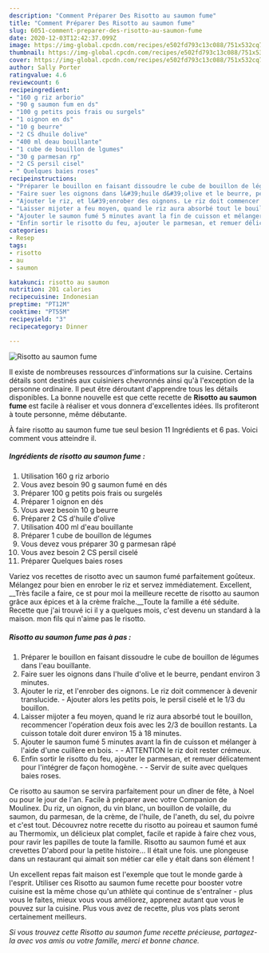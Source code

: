 ```yaml
---
description: "Comment Préparer Des Risotto au saumon fume"
title: "Comment Préparer Des Risotto au saumon fume"
slug: 6051-comment-preparer-des-risotto-au-saumon-fume
date: 2020-12-03T12:42:37.099Z
image: https://img-global.cpcdn.com/recipes/e502fd793c13c088/751x532cq70/risotto-au-saumon-fume-photo-principale-de-la-recette.jpg
thumbnail: https://img-global.cpcdn.com/recipes/e502fd793c13c088/751x532cq70/risotto-au-saumon-fume-photo-principale-de-la-recette.jpg
cover: https://img-global.cpcdn.com/recipes/e502fd793c13c088/751x532cq70/risotto-au-saumon-fume-photo-principale-de-la-recette.jpg
author: Sally Porter
ratingvalue: 4.6
reviewcount: 6
recipeingredient:
- "160 g riz arborio"
- "90 g saumon fum en ds"
- "100 g petits pois frais ou surgels"
- "1 oignon en ds"
- "10 g beurre"
- "2 CS dhuile dolive"
- "400 ml deau bouillante"
- "1 cube de bouillon de lgumes"
- "30 g parmesan rp"
- "2 CS persil cisel"
- " Quelques baies roses"
recipeinstructions:
- "Préparer le bouillon en faisant dissoudre le cube de bouillon de légumes dans l&#39;eau bouillante."
- "Faire suer les oignons dans l&#39;huile d&#39;olive et le beurre, pendant environ 3 minutes."
- "Ajouter le riz, et l&#39;enrober des oignons. Le riz doit commencer à devenir translucide. Ajouter alors les petits pois, le persil ciselé et le 1/3 du bouillon."
- "Laisser mijoter a feu moyen, quand le riz aura absorbé tout le bouillon, recommencer l&#39;opération deux fois avec les 2/3 de bouillon restants. La cuisson totale doit durer environ 15 à 18 minutes."
- "Ajouter le saumon fumé 5 minutes avant la fin de cuisson et mélanger à l&#39;aide d&#39;une cuillère en bois.  ATTENTION le riz doit rester crémeux."
- "Enfin sortir le risotto du feu, ajouter le parmesan, et remuer délicatement pour l&#39;intégrer de façon homogène.  Servir de suite avec quelques baies roses."
categories:
- Resep
tags:
- risotto
- au
- saumon

katakunci: risotto au saumon 
nutrition: 201 calories
recipecuisine: Indonesian
preptime: "PT12M"
cooktime: "PT55M"
recipeyield: "3"
recipecategory: Dinner

---
```



![Risotto au saumon fume](https://img-global.cpcdn.com/recipes/e502fd793c13c088/751x532cq70/risotto-au-saumon-fume-photo-principale-de-la-recette.jpg)

Il existe de nombreuses ressources d'informations sur la cuisine. Certains détails sont destinés aux cuisiniers chevronnés ainsi qu'à l'exception de la personne ordinaire. Il peut être déroutant d'apprendre tous les détails disponibles. La bonne nouvelle est que cette recette de <strong> Risotto au saumon fume </strong> est facile à réaliser et vous donnera d'excellentes idées. Ils profiteront à toute personne, même débutante.

<!--inarticleads1-->

À faire risotto au saumon fume tue seul besion 11 Ingrédients et 6 pas. Voici comment vous atteindre il.

##### Ingrédients de risotto au saumon fume :

1. Utilisation 160 g riz arborio
1. Vous avez besoin 90 g saumon fumé en dés
1. Préparer 100 g petits pois frais ou surgelés
1. Préparer 1 oignon en dés
1. Vous avez besoin 10 g beurre
1. Préparer 2 CS d&#39;huile d&#39;olive
1. Utilisation 400 ml d&#39;eau bouillante
1. Préparer 1 cube de bouillon de légumes
1. Vous devez vous préparer 30 g parmesan râpé
1. Vous avez besoin 2 CS persil ciselé
1. Préparer  Quelques baies roses


Variez vos recettes de risotto avec un saumon fumé parfaitement goûteux. Mélangez pour bien en enrober le riz et servez immédiatement. Excellent, __Très facile a faire, ce st pour moi la meilleure recette de risotto au saumon grâce aux épices et à la crème fraîche.__Toute la famille a été séduite. Recette que j&#39;ai trouvé ici il y a quelques mois, c&#39;est devenu un standard à la maison. mon fils qui n&#39;aime pas le risotto. 

<!--inarticleads2-->

##### Risotto au saumon fume pas à pas :

1. Préparer le bouillon en faisant dissoudre le cube de bouillon de légumes dans l&#39;eau bouillante.
1. Faire suer les oignons dans l&#39;huile d&#39;olive et le beurre, pendant environ 3 minutes.
1. Ajouter le riz, et l&#39;enrober des oignons. Le riz doit commencer à devenir translucide. - Ajouter alors les petits pois, le persil ciselé et le 1/3 du bouillon.
1. Laisser mijoter a feu moyen, quand le riz aura absorbé tout le bouillon, recommencer l&#39;opération deux fois avec les 2/3 de bouillon restants. La cuisson totale doit durer environ 15 à 18 minutes.
1. Ajouter le saumon fumé 5 minutes avant la fin de cuisson et mélanger à l&#39;aide d&#39;une cuillère en bois. -  - ATTENTION le riz doit rester crémeux.
1. Enfin sortir le risotto du feu, ajouter le parmesan, et remuer délicatement pour l&#39;intégrer de façon homogène. -  - Servir de suite avec quelques baies roses.


Ce risotto au saumon se servira parfaitement pour un dîner de fête, à Noel ou pour le jour de l&#39;an. Facile à préparer avec votre Companion de Moulinex. Du riz, un oignon, du vin blanc, un bouillon de volaille, du saumon, du parmesan, de la crème, de l&#39;huile, de l&#39;aneth, du sel, du poivre et c&#39;est tout. Découvrez notre recette du risotto au poireau et saumon fumé au Thermomix, un délicieux plat complet, facile et rapide à faire chez vous, pour ravir les papilles de toute la famille. Risotto au saumon fumé et aux crevettes D&#39;abord pour la petite histoire… Il était une fois. une plongeuse dans un restaurant qui aimait son métier car elle y était dans son élément ! 

<!--inarticleads1-->

<p>
Un excellent repas fait maison est l'exemple que tout le monde garde à l'esprit. Utiliser ces Risotto au saumon fume recette pour booster votre cuisine est la même chose qu'un athlète qui continue de s'entraîner - plus vous le faites, mieux vous vous améliorez, apprenez autant que vous le pouvez sur la cuisine. Plus vous avez de recette, plus vos plats seront certainement meilleurs.
</p>

<p>
<i>Si vous trouvez cette Risotto au saumon fume recette précieuse, partagez-la avec vos amis ou votre famille, merci et bonne chance.</i>
</p>

